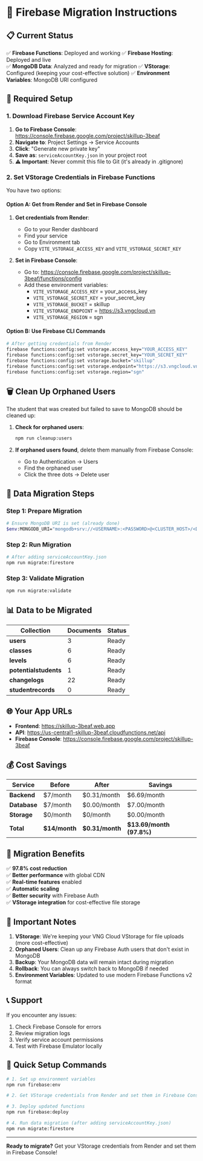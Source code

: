 # 🚀 Firebase Migration Instructions

## 📋 Current Status

✅ **Firebase Functions**: Deployed and working
✅ **Firebase Hosting**: Deployed and live  
✅ **MongoDB Data**: Analyzed and ready for migration
✅ **VStorage**: Configured (keeping your cost-effective solution)
✅ **Environment Variables**: MongoDB URI configured

## 🔧 Required Setup

### 1. Download Firebase Service Account Key

1. **Go to Firebase Console**: https://console.firebase.google.com/project/skillup-3beaf
2. **Navigate to**: Project Settings → Service Accounts
3. **Click**: "Generate new private key"
4. **Save as**: `serviceAccountKey.json` in your project root
5. **⚠️ Important**: Never commit this file to Git (it's already in .gitignore)

### 2. Set VStorage Credentials in Firebase Functions

You have two options:

#### Option A: Get from Render and Set in Firebase Console
1. **Get credentials from Render**:
   - Go to your Render dashboard
   - Find your service
   - Go to Environment tab
   - Copy `VITE_VSTORAGE_ACCESS_KEY` and `VITE_VSTORAGE_SECRET_KEY`

2. **Set in Firebase Console**:
   - Go to: https://console.firebase.google.com/project/skillup-3beaf/functions/config
   - Add these environment variables:
     - `VITE_VSTORAGE_ACCESS_KEY` = your_access_key
     - `VITE_VSTORAGE_SECRET_KEY` = your_secret_key
     - `VITE_VSTORAGE_BUCKET` = skillup
     - `VITE_VSTORAGE_ENDPOINT` = https://s3.vngcloud.vn
     - `VITE_VSTORAGE_REGION` = sgn

#### Option B: Use Firebase CLI Commands
```bash
# After getting credentials from Render
firebase functions:config:set vstorage.access_key="YOUR_ACCESS_KEY"
firebase functions:config:set vstorage.secret_key="YOUR_SECRET_KEY"
firebase functions:config:set vstorage.bucket="skillup"
firebase functions:config:set vstorage.endpoint="https://s3.vngcloud.vn"
firebase functions:config:set vstorage.region="sgn"
```

## 🗑️ Clean Up Orphaned Users

The student that was created but failed to save to MongoDB should be cleaned up:

1. **Check for orphaned users**:
   ```bash
   npm run cleanup:users
   ```

2. **If orphaned users found**, delete them manually from Firebase Console:
   - Go to Authentication → Users
   - Find the orphaned user
   - Click the three dots → Delete user

## 🔄 Data Migration Steps

### Step 1: Prepare Migration
```bash
# Ensure MongoDB URI is set (already done)
$env:MONGODB_URI="mongodb+srv://<USERNAME>:<PASSWORD>@<CLUSTER_HOST>/<DB_NAME>?retryWrites=true&w=majority&appName=<APP_NAME>"
```

### Step 2: Run Migration
```bash
# After adding serviceAccountKey.json
npm run migrate:firestore
```

### Step 3: Validate Migration
```bash
npm run migrate:validate
```

## 📊 Data to be Migrated

| Collection | Documents | Status |
|------------|-----------|--------|
| **users** | 3 | Ready |
| **classes** | 6 | Ready |
| **levels** | 6 | Ready |
| **potentialstudents** | 1 | Ready |
| **changelogs** | 22 | Ready |
| **studentrecords** | 0 | Ready |

## 🌐 Your App URLs

- **Frontend**: https://skillup-3beaf.web.app
- **API**: https://us-central1-skillup-3beaf.cloudfunctions.net/api
- **Firebase Console**: https://console.firebase.google.com/project/skillup-3beaf

## 💰 Cost Savings

| Service | Before | After | Savings |
|---------|--------|-------|---------|
| **Backend** | $7/month | $0.31/month | $6.69/month |
| **Database** | $7/month | $0.00/month | $7.00/month |
| **Storage** | $0/month | $0/month | $0.00/month |
| **Total** | **$14/month** | **$0.31/month** | **$13.69/month (97.8%)** |

## 🎯 Migration Benefits

✅ **97.8% cost reduction**  
✅ **Better performance** with global CDN  
✅ **Real-time features** enabled  
✅ **Automatic scaling**  
✅ **Better security** with Firebase Auth  
✅ **VStorage integration** for cost-effective file storage  

## 🚨 Important Notes

1. **VStorage**: We're keeping your VNG Cloud VStorage for file uploads (more cost-effective)
2. **Orphaned Users**: Clean up any Firebase Auth users that don't exist in MongoDB
3. **Backup**: Your MongoDB data will remain intact during migration
4. **Rollback**: You can always switch back to MongoDB if needed
5. **Environment Variables**: Updated to use modern Firebase Functions v2 format

## 📞 Support

If you encounter any issues:
1. Check Firebase Console for errors
2. Review migration logs
3. Verify service account permissions
4. Test with Firebase Emulator locally

## 🚀 Quick Setup Commands

```bash
# 1. Set up environment variables
npm run firebase:env

# 2. Get VStorage credentials from Render and set them in Firebase Console

# 3. Deploy updated functions
npm run firebase:deploy

# 4. Run data migration (after adding serviceAccountKey.json)
npm run migrate:firestore
```

---

**Ready to migrate?** Get your VStorage credentials from Render and set them in Firebase Console! 